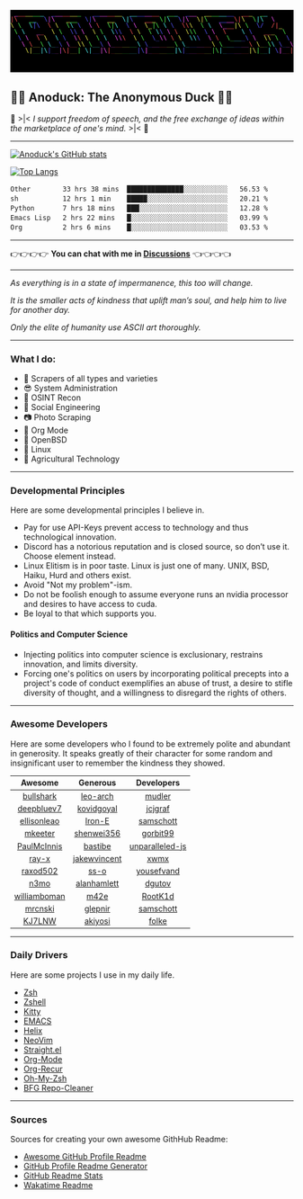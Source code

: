 ![Banner](me.svg)

## :duck::duck: Anoduck: The Anonymous Duck :duck::duck:

:stars: >|< *I support freedom of speech, and the free exchange of ideas within the marketplace of one's mind.* >|< :stars:

----------

[![Anoduck's GitHub stats](https://github-readme-stats.vercel.app/api?username=anoduck&show_icons=true&theme=radical)](https://github.com/anoduck)

[![Top Langs](https://github-readme-stats.vercel.app/api/top-langs/?username=anoduck&layout=compact&theme=radical&hide=c,perl,0makefile,m4,ruby&langs_count=7)](https://github.com/anoduck)


<!--START_SECTION:waka-->

```txt
Other        33 hrs 38 mins  ██████████████░░░░░░░░░░░   56.53 %
sh           12 hrs 1 min    █████░░░░░░░░░░░░░░░░░░░░   20.21 %
Python       7 hrs 18 mins   ███░░░░░░░░░░░░░░░░░░░░░░   12.28 %
Emacs Lisp   2 hrs 22 mins   █░░░░░░░░░░░░░░░░░░░░░░░░   03.99 %
Org          2 hrs 6 mins    █░░░░░░░░░░░░░░░░░░░░░░░░   03.53 %
```

<!--END_SECTION:waka-->

------------

:point_right::point_right::point_right::point_right: **You can chat with me in [Discussions](https://github.com/anoduck/anoduck/discussions)** :point_left::point_left::point_left::point_left:

------------

_As everything is in a state of impermanence, this too will change._

_It is the smaller acts of kindness that uplift man’s soul, and help him to live for another day._

_Only the elite of humanity use ASCII art thoroughly._

------------

### What I do:

- :satellite: Scrapers of all types and varieties
- :sunglasses: System Administration
- :footprints: OSINT Recon
- :busts_in_silhouette: Social Engineering
- :camera: Photo Scraping
- :unicorn: Org Mode
- :blowfish: OpenBSD
- :penguin: Linux
- :deciduous_tree: Agricultural Technology

------------

### Developmental Principles

Here are some developmental principles I believe in.

- Pay for use API-Keys prevent access to technology and thus technological innovation.
- Discord has a notorious reputation and is closed source, so don’t use it. Choose element instead.
- Linux Elitism is in poor taste. Linux is just one of many. UNIX, BSD, Haiku, Hurd and others exist.
- Avoid "Not my problem"-ism.
- Do not be foolish enough to assume everyone runs an nvidia processor and desires to have access to cuda.
- Be loyal to that which supports you. 

#### Politics and Computer Science

- Injecting politics into computer science is exclusionary, restrains innovation, and limits diversity.
- Forcing one's politics on users by incorporating political precepts into a project's code of conduct
  exemplifies an abuse of trust, a desire to stifle diversity of thought, and a willingness to disregard
  the rights of others.

------------

### Awesome Developers

Here are some developers who I found to be extremely polite and abundant in generosity. It speaks
greatly of their character for some random and insignificant user to remember the kindness they showed.


<center>

| Awesome                                         | Generous                                        | Developers                                            |
|:-----------------------------------------------:|:-----------------------------------------------:|:-----------------------------------------------------:|
| [bullshark](https://github.com/bullshark)       | [leo-arch](https://github.com/leo-arch)         | [mudler](https://github.com/mudler)                   |
| [deepbluev7](https://github.com/deepbluev7)     | [kovidgoyal](https://github.com/kovidgoyal)     | [jcjgraf](https://github.com/jcjgraf)                 |
| [ellisonleao](https://github.com/ellisonleao)   | [Iron-E](https://github.com/Iron-E)             | [samschott](https://github.com/samschott)             |
| [mkeeter](https://github.com/mkeeter)           | [shenwei356](https://github.com/shenwei356)     | [gorbit99](https://github.com/gorbit99)               |
| [PaulMcInnis](https://github.com/PaulMcInnis)   | [bastibe](https://github.com/bastibe)           | [unparalleled-js](https://github.com/unparalleled-js) |
| [ray-x](https://github.com/ray-x)               | [jakewvincent](https://github.com/jakewvincent) | [xwmx](https://github.com/xwmx)                       |
| [raxod502](https://github.com/raxod502)         | [ss-o](https://github.com/ss-o)                 | [yousefvand](https://github.com/yousefvand)           |
| [n3mo](https://github.com/n3mo)                 | [alanhamlett](https://github.com/alanhamlett)   | [dgutov](https://github.com/dgutov)                   |
| [williamboman](https://github.com/williamboman) | [m42e](https://github.com/m42e)                 | [RootK1d](https://github.com/Roo7K1d)                 |
| [mrcnski](https://github.com/mrcnski)           | [glepnir](https://github.com/glepnir)           | [samschott](https://github.com/samschott)             |
| [KJ7LNW](https://github.com/KJ7LNW)             | [akiyosi](https://github.com/akiyosi)           | [folke](https://github.com/folke)                     |
</center>


-------------

### Daily Drivers

Here are some projects I use in my daily life.

- [Zsh](https://www.zsh.org/)
- [Zshell](https://wiki.zshell.dev/)
- [Kitty](https://sw.kovidgoyal.net/kitty)
- [EMACS](https://www.gnu.org/software/emacs/)
- [Helix](https://helix-editor.com/)
- [NeoVim](https://neovim.io/)
- [Straight.el](https://github.com/radian-software/straight.el)
- [Org-Mode](https://orgmode.org)
- [Org-Recur](https://github.com/mrcnski/org-recur)
- [Oh-My-Zsh](https://github.com/robbyrussell/oh-my-zsh/)
- [BFG Repo-Cleaner](https://rtyley.github.io/bfg-repo-cleaner/)

--------------

### Sources

Sources for creating your own awesome GithHub Readme:

- [Awesome GitHub Profile Readme](https://github.com/abhisheknaiidu/awesome-github-profile-readme)
- [GitHub Profile Readme Generator](https://github.com/rahuldkjain/github-profile-readme-generator)
- [GitHub Readme Stats](https://github.com/anuraghazra/github-readme-stats)
- [Wakatime Readme](https://github.com/anmol098/waka-readme-stats)
